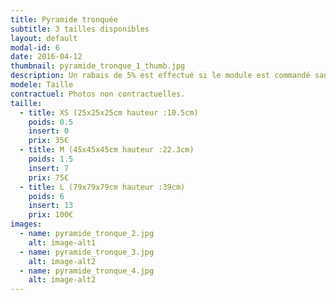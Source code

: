 ```yaml
---
title: Pyramide tronquée
subtitle: 3 tailles disponibles
layout: default
modal-id: 6
date: 2016-04-12
thumbnail: pyramide_tronque_1_thumb.jpg
description: Un rabais de 5% est effectué si le module est commandé sans inserts.
modele: Taille
contractuel: Photos non contractuelles.
taille:
  - title: XS (25x25x25cm hauteur :10.5cm)
    poids: 0.5
    insert: 0
    prix: 35€
  - title: M (45x45x45cm hauteur :22.3cm)
    poids: 1.5
    insert: 7
    prix: 75€
  - title: L (79x79x79cm hauteur :39cm)
    poids: 6
    insert: 13
    prix: 100€
images:
  - name: pyramide_tronque_2.jpg
    alt: image-alt1
  - name: pyramide_tronque_3.jpg
    alt: image-alt2
  - name: pyramide_tronque_4.jpg
    alt: image-alt2
---
```

